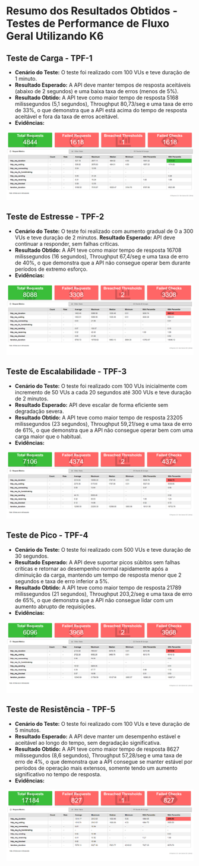 # Resumo dos Resultados Obtidos - Testes de Performance de Fluxo Geral Utilizando K6
## Teste de Carga - TPF-1
- **Cenário do Teste:** O teste foi realizado com 100 VUs e teve duração de 1 minuto.
- **Resultado Esperado:** A API deve manter tempos de resposta aceitáveis (abaixo de 2 segundos) e uma baixa taxa de erros (menos de 5%).
- **Resultado Obtido:** A API teve como maior tempo de resposta 5168 milissegundos (5,1 segundos), Throughput 80,73/seg e uma taxa de erro de 33%, o que demonstra que a API está acima do tempo de resposta aceitável e fora da taxa de erros aceitável.
- **Evidências:**

![Resultado Fluxo Carga](https://github.com/ItzOliver/Programa_de_Bolsas_AWS_for_Software_Quality_Test_Automation/blob/pb_sprint6/src/ResultadoFluxoGeralCarga.png?raw=true)

## Teste de Estresse - TPF-2
- **Cenário do Teste:** O teste foi realizado com aumento gradual de 0 a 300 VUs e teve duração de 2 minutos. **Resultado Esperado:** API deve continuar a responder, sem falhas críticas.
- **Resultado Obtido:** A API teve como maior tempo de resposta 16708 milissegundos (16 segundos), Throughput 67,4/seg e uma taxa de erro de 40%, o que demonstra que a API não consegue operar bem durante períodos de extremo esforço.
- **Evidências:** 

![Resultado Fluxo Estresse](https://github.com/ItzOliver/Programa_de_Bolsas_AWS_for_Software_Quality_Test_Automation/blob/pb_sprint6/src/ResultadoFluxoGeralEstresse.png?raw=true)

## Teste de Escalabilidade - TPF-3
- **Cenário do Teste:** O teste foi realizado com 100 VUs inicialmente com incremento de 50 VUs a cada 20 segundos até 300 VUs e teve duração de 2 minutos.
- **Resultado Esperado:** API deve escalar de forma eficiente sem degradação severa.
- **Resultado Obtido:** A API teve como maior tempo de resposta 23205 milissegundos (23 segundos), Throughput 59,21/seg e uma taxa de erro de 61%, o que demonstra que a API não consegue operar bem com uma carga maior que o habitual.
- **Evidências:**

![Resultado Fluxo Escalabilidade](https://github.com/ItzOliver/Programa_de_Bolsas_AWS_for_Software_Quality_Test_Automation/blob/pb_sprint6/src/ResultadoFluxoGeralEscalabilidade.png?raw=true)

## Teste de Pico - TPF-4
- **Cenário do Teste:** O teste foi realizado com 500 VUs e teve duração de 30 segundos.
- **Resultado Esperado:** A API deve suportar picos súbitos sem falhas críticas e retornar ao desempenho normal rapidamente após a diminuição da carga, mantendo um tempo de resposta menor que 2 segundos e taxa de erro inferior a 5%.
- **Resultado Obtido:** A API teve como maior tempo de resposta 21789 milissegundos (21 segundos), Throughput 203,2/seg e uma taxa de erro de 65%, o que demonstra que a API não consegue lidar com um aumento abrupto de requisições.
- **Evidências:**

![Resultado Fluxo Pico](https://github.com/ItzOliver/Programa_de_Bolsas_AWS_for_Software_Quality_Test_Automation/blob/pb_sprint6/src/ResultadoFluxoGeralPico.png?raw=true)

## Teste de Resistência - TPF-5
- **Cenário do Teste:** O teste foi realizado com 100 VUs e teve duração de 5 minutos.
- **Resultado Esperado:** A API deve manter um desempenho estável e aceitável ao longo do tempo, sem degradação significativa.
- **Resultado Obtido:** A API teve como maior tempo de resposta 8627 milissegundos (8,6 segundos), Throughput 57,28/seg e uma taxa de erro de 4%, o que demonstra que a API consegue se manter estável por períodos de operação mais extensos, somente tendo um aumento significativo no tempo de resposta. 
- **Evidências:** 

![Resultado Fluxo Resistencia](https://github.com/ItzOliver/Programa_de_Bolsas_AWS_for_Software_Quality_Test_Automation/blob/pb_sprint6/src/ResultadoFluxoGeralResistencia.png?raw=true)
